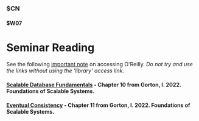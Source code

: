 ### $CN
#### $W07

# Seminar Reading


See the following [important note]($OR) on accessing O'Reilly. *Do not try and use the links without using the 'library' access link.*

#### [Scalable Database Fundamentals](https://learning.oreilly.com/library/view/foundations-of-scalable/9781098106058/ch10.html) - Chapter 10 from Gorton, I. 2022. Foundations of Scalable Systems.

#### [Eventual Consistency](https://learning.oreilly.com/library/view/foundations-of-scalable/9781098106058/ch11.html) - Chapter 11 from Gorton, I. 2022. Foundations of Scalable Systems.
